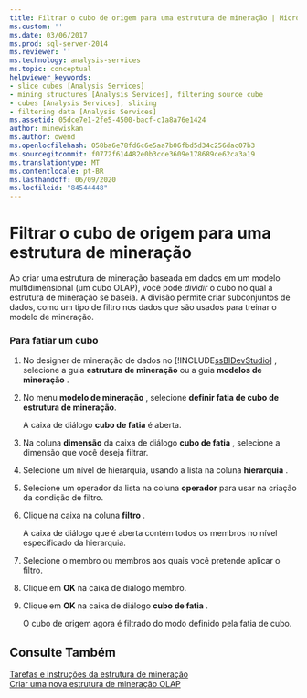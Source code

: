 ```yaml
---
title: Filtrar o cubo de origem para uma estrutura de mineração | Microsoft Docs
ms.custom: ''
ms.date: 03/06/2017
ms.prod: sql-server-2014
ms.reviewer: ''
ms.technology: analysis-services
ms.topic: conceptual
helpviewer_keywords:
- slice cubes [Analysis Services]
- mining structures [Analysis Services], filtering source cube
- cubes [Analysis Services], slicing
- filtering data [Analysis Services]
ms.assetid: 05dce7e1-2fe5-4500-bacf-c1a8a76e1424
author: minewiskan
ms.author: owend
ms.openlocfilehash: 058ba6e78fd6c6e5aa7b06fbd5d34c256dac07b3
ms.sourcegitcommit: f0772f614482e0b3cde3609e178689ce62ca3a19
ms.translationtype: MT
ms.contentlocale: pt-BR
ms.lasthandoff: 06/09/2020
ms.locfileid: "84544448"
---
```

# <a name="filter-the-source-cube-for-a-mining-structure"></a>Filtrar o cubo de origem para uma estrutura de mineração
  Ao criar uma estrutura de mineração baseada em dados em um modelo multidimensional (um cubo OLAP), você pode *dividir* o cubo no qual a estrutura de mineração se baseia. A divisão permite criar subconjuntos de dados, como um tipo de filtro nos dados que são usados para treinar o modelo de mineração.  
  
### <a name="to-slice-a-cube"></a>Para fatiar um cubo  
  
1.  No designer de mineração de dados no [!INCLUDE[ssBIDevStudio](../includes/ssbidevstudio-md.md)] , selecione a guia **estrutura de mineração** ou a guia **modelos de mineração** .  
  
2.  No menu **modelo de mineração** , selecione **definir fatia de cubo de estrutura de mineração**.  
  
     A caixa de diálogo **cubo de fatia** é aberta.  
  
3.  Na coluna **dimensão** da caixa de diálogo **cubo de fatia** , selecione a dimensão que você deseja filtrar.  
  
4.  Selecione um nível de hierarquia, usando a lista na coluna **hierarquia** .  
  
5.  Selecione um operador da lista na coluna **operador** para usar na criação da condição de filtro.  
  
6.  Clique na caixa na coluna **filtro** .  
  
     A caixa de diálogo que é aberta contém todos os membros no nível especificado da hierarquia.  
  
7.  Selecione o membro ou membros aos quais você pretende aplicar o filtro.  
  
8.  Clique em **OK** na caixa de diálogo membro.  
  
9. Clique em **OK** na caixa de diálogo **cubo de fatia** .  
  
     O cubo de origem agora é filtrado do modo definido pela fatia de cubo.  
  
## <a name="see-also"></a>Consulte Também  
 [Tarefas e instruções da estrutura de mineração](data-mining/mining-structure-tasks-and-how-tos.md)   
 [Criar uma nova estrutura de mineração OLAP](data-mining/create-a-new-olap-mining-structure.md)  
  
  

